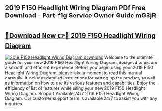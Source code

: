 ## 2019 F150 Headlight Wiring Diagram PDf Free Download - Part-f1g Service Owner Guide mG3jR

# <h2><a href="http://dfreml.blite.top/?on=2019+F150+Headlight+Wiring+Diagram">🔗Download New 👉🔴 2019 F150 Headlight Wiring Diagram</a></h2>

[![2019 F150 Headlight Wiring Diagram download](https://i.imgur.com/lujVjoI.png)](http://dfreml.blite.top/?on=2019+F150+Headlight+Wiring+Diagram)
Welcome to the ultimate guide for your new 2019 F150 Headlight Wiring Diagram, designed to ensure a smooth and efficient experience. Before you begin using your 2019 F150 Headlight Wiring Diagram, please take a moment to read this manual carefully. It includes detailed instructions for setting up the product, as well as information on how to use its various features and capabilities. Enjoy the efficiency of list of features while using your new 2019 F150 Headlight Wiring Diagram. Support Available 24/7 2019 F150 Headlight Wiring Diagram. Our customer support team is available 24/7 to assist you with any inquiries.
